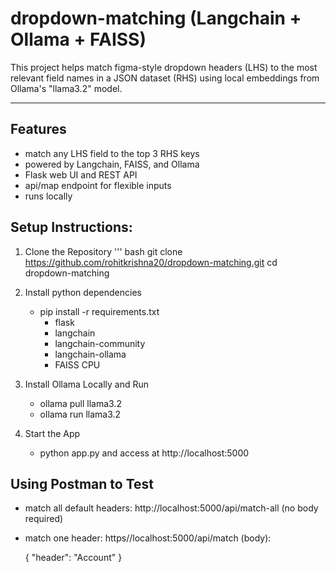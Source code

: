 # dropdown-matching (Langchain + Ollama + FAISS)

This project helps match figma-style dropdown headers (LHS) to the most relevant field names in a JSON dataset (RHS) using local embeddings from Ollama's "llama3.2" model.

---

## Features
- match any LHS field to the top 3 RHS keys
- powered by Langchain, FAISS, and Ollama
- Flask web UI and REST API
- api/map endpoint for flexible inputs
- runs locally

## Setup Instructions:

  1. Clone the Repository
  ''' bash
git clone https://github.com/rohitkrishna20/dropdown-matching.git
cd dropdown-matching

  2. Install python dependencies
     - pip install -r requirements.txt
       - flask
       - langchain
       - langchain-community
       - langchain-ollama
       - FAISS CPU

  3. Install Ollama Locally and Run
     - ollama pull llama3.2
     - ollama run llama3.2
    
  4. Start the App
     - python app.py and access at http://localhost:5000
    
## Using Postman to Test

- match all default headers: http://localhost:5000/api/match-all (no body required)
- match one header: https//localhost:5000/api/match   (body):
  
  {
    "header": "Account"
  }

  
